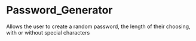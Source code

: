 # Password_Generator
Allows the user to create a random password, the length of their choosing, with or without special characters
